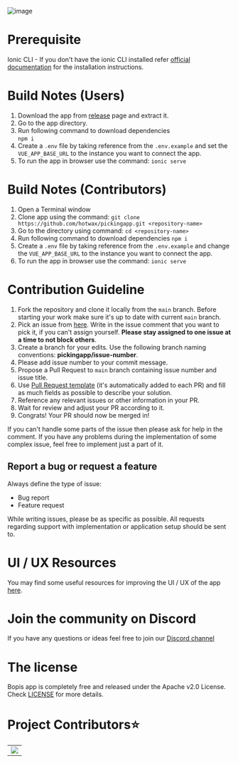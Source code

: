 ![image](https://user-images.githubusercontent.com/15027245/144850931-00a65946-1cde-478b-bdf9-63fff63c4217.png)

# Prerequisite
Ionic CLI - If you don't have the ionic CLI installed refer [official documentation](https://ionicframework.com/docs/intro/cli) for the installation instructions.


# Build Notes (Users)

1. Download the app from [release](https://github.com/hotwax/pickingapp/releases) page and extract it.
2. Go to the app directory.
3. Run following command to download dependencies  
    `npm i`
4. Create a `.env` file by taking reference from the `.env.example` and set the `VUE_APP_BASE_URL` to the instance you want to connect the app.
5. To run the app in browser use the command: `ionic serve`


# Build Notes (Contributors)

1. Open a Terminal window
2. Clone app using the command: `git clone https://github.com/hotwax/pickingapp.git <repository-name>`
3. Go to the <repository-name> directory using command: `cd <repository-name>`
4. Run following command to download dependencies
    `npm i`
5. Create a `.env` file by taking reference from the `.env.example` and change the `VUE_APP_BASE_URL` to the instance you want to connect the app.
6. To run the app in browser use the command: `ionic serve`


# Contribution Guideline

1. Fork the repository and clone it locally from the `main` branch. Before starting your work make sure it's up to date with current `main` branch.
2. Pick an issue from [here](https://github.com/hotwax/pickingapp/issues). Write in the issue comment that you want to pick it, if you can't assign yourself. **Please stay assigned to one issue at a time to not block others**.
3. Create a branch for your edits. Use the following branch naming conventions: **pickingapp/issue-number**.
4. Please add issue number to your commit message.
5. Propose a Pull Request to `main` branch containing issue number and issue title.
6. Use [Pull Request template](https://github.com/hotwax/pickingapp/blob/main/.github/PULL_REQUEST_TEMPLATE.md) (it's automatically added to each PR) and fill as much fields as possible to describe your solution.
7. Reference any relevant issues or other information in your PR.
8. Wait for review and adjust your PR according to it.
9. Congrats! Your PR should now be merged in!

If you can't handle some parts of the issue then please ask for help in the comment. If you have any problems during the implementation of some complex issue, feel free to implement just a part of it.

## Report a bug or request a feature

Always define the type of issue:
* Bug report
* Feature request

While writing issues, please be as specific as possible. All requests regarding support with implementation or application setup should be sent to.
    
    
# UI / UX Resources
You may find some useful resources for improving the UI / UX of the app <a href="https://www.figma.com/community/file/885791511781717756" target="_blank">here</a>.

# Join the community on Discord
If you have any questions or ideas feel free to join our <a href="https://discord.gg/SwpJnpdyg3" target="_blank">Discord channel</a>
    
# The license

Bopis app is completely free and released under the Apache v2.0 License. Check <a href="https://github.com/hotwax/bopis/blob/main/LICENSE" target="_blank">LICENSE</a> for more details.

# Project Contributors⭐ 

<table align="center">
<tr>
<td>
<a href="https://github.com/hotwax/picking/graphs/contributors" align="center">
  <img src="https://contrib.rocks/image?repo=hotwax/picking" /> 
</a>
</td>
</tr>
</table>